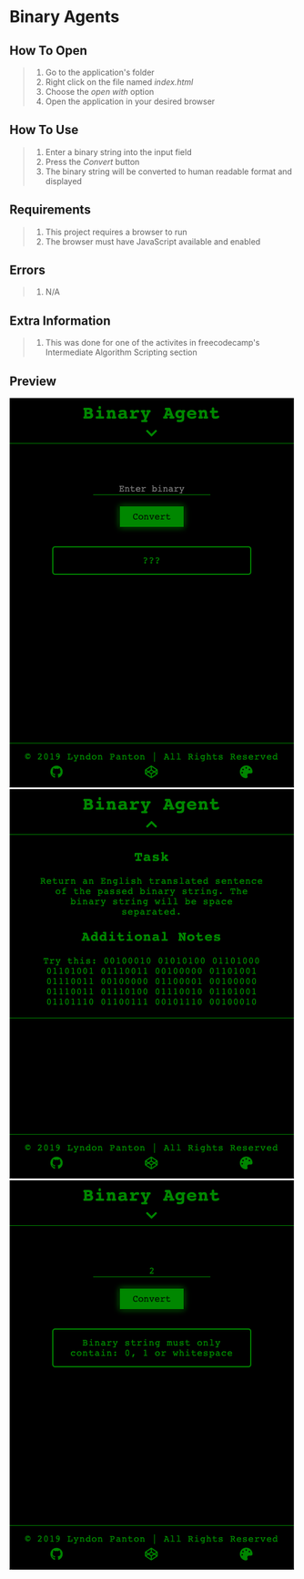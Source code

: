 # Binary Agents

## How To Open
> 1. Go to the application's folder
> 2. Right click on the file named _index.html_
> 3. Choose the _open with_ option
> 4. Open the application in your desired browser

## How To Use
> 1. Enter a binary string into the input field
> 2. Press the _Convert_ button
> 3. The binary string will be converted to human readable format and displayed

## Requirements
> 1. This project requires a browser to run
> 2. The browser must have JavaScript available and enabled

## Errors
> 1. N/A

## Extra Information
> 1. This was done for one of the activites in freecodecamp's Intermediate Algorithm Scripting section

## Preview
![Screenshot 1](./img/screenshot1.png)
![Screenshot 2](./img/screenshot2.png)
![Screenshot 3](./img/screenshot3.png)